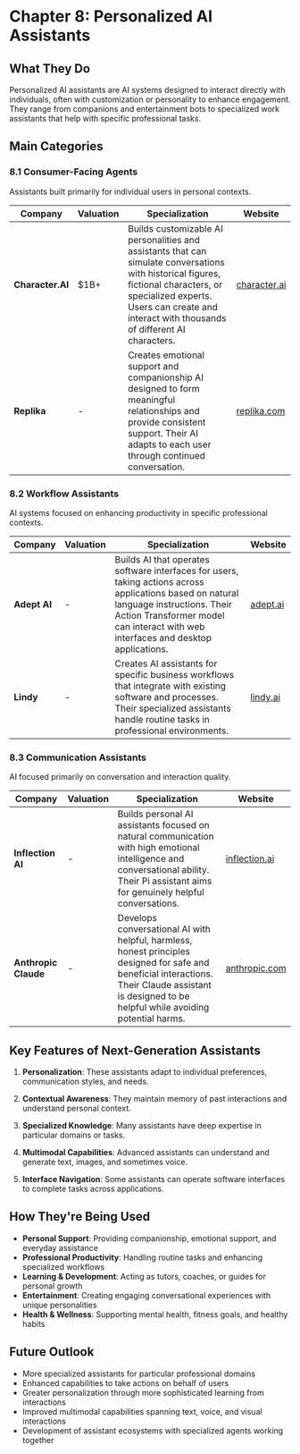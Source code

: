 # Chapter 8: Personalized AI Assistants

## What They Do
Personalized AI assistants are AI systems designed to interact directly with individuals, often with customization or personality to enhance engagement. They range from companions and entertainment bots to specialized work assistants that help with specific professional tasks.

## Main Categories

### 8.1 Consumer-Facing Agents
Assistants built primarily for individual users in personal contexts.

| Company | Valuation | Specialization | Website |
|---------|-----------|----------------|---------|
| **Character.AI** | $1B+ | Builds customizable AI personalities and assistants that can simulate conversations with historical figures, fictional characters, or specialized experts. Users can create and interact with thousands of different AI characters. | [character.ai](https://character.ai) |
| **Replika** | - | Creates emotional support and companionship AI designed to form meaningful relationships and provide consistent support. Their AI adapts to each user through continued conversation. | [replika.com](https://replika.com) |

### 8.2 Workflow Assistants
AI systems focused on enhancing productivity in specific professional contexts.

| Company | Valuation | Specialization | Website |
|---------|-----------|----------------|---------|
| **Adept AI** | - | Builds AI that operates software interfaces for users, taking actions across applications based on natural language instructions. Their Action Transformer model can interact with web interfaces and desktop applications. | [adept.ai](https://www.adept.ai) |
| **Lindy** | - | Creates AI assistants for specific business workflows that integrate with existing software and processes. Their specialized assistants handle routine tasks in professional environments. | [lindy.ai](https://www.lindy.ai) |

### 8.3 Communication Assistants
AI focused primarily on conversation and interaction quality.

| Company | Valuation | Specialization | Website |
|---------|-----------|----------------|---------|
| **Inflection AI** | - | Builds personal AI assistants focused on natural communication with high emotional intelligence and conversational ability. Their Pi assistant aims for genuinely helpful conversations. | [inflection.ai](https://inflection.ai) |
| **Anthropic Claude** | - | Develops conversational AI with helpful, harmless, honest principles designed for safe and beneficial interactions. Their Claude assistant is designed to be helpful while avoiding potential harms. | [anthropic.com](https://anthropic.com) |

## Key Features of Next-Generation Assistants

1. **Personalization**: These assistants adapt to individual preferences, communication styles, and needs.

2. **Contextual Awareness**: They maintain memory of past interactions and understand personal context.

3. **Specialized Knowledge**: Many assistants have deep expertise in particular domains or tasks.

4. **Multimodal Capabilities**: Advanced assistants can understand and generate text, images, and sometimes voice.

5. **Interface Navigation**: Some assistants can operate software interfaces to complete tasks across applications.

## How They're Being Used

- **Personal Support**: Providing companionship, emotional support, and everyday assistance
- **Professional Productivity**: Handling routine tasks and enhancing specialized workflows
- **Learning & Development**: Acting as tutors, coaches, or guides for personal growth
- **Entertainment**: Creating engaging conversational experiences with unique personalities
- **Health & Wellness**: Supporting mental health, fitness goals, and healthy habits

## Future Outlook

- More specialized assistants for particular professional domains
- Enhanced capabilities to take actions on behalf of users 
- Greater personalization through more sophisticated learning from interactions
- Improved multimodal capabilities spanning text, voice, and visual interactions
- Development of assistant ecosystems with specialized agents working together
